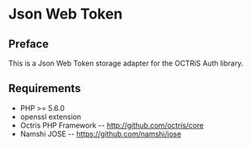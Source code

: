 # Json Web Token

## Preface

This is a Json Web Token storage adapter for the OCTRiS Auth library.

## Requirements

* PHP >= 5.6.0
* openssl extension
* Octris PHP Framework -- http://github.com/octris/core
* Namshi JOSE -- https://github.com/namshi/jose
